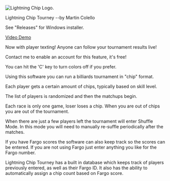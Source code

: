 ![Lightning Chip Logo.](https://lightningchip.xyz/wp-content/uploads/2022/03/SPLASH.jpg)

Lightning Chip Tourney           --by Martin Colello

See "Releases" for Windows installer.

[Video Demo](https://youtu.be/cDDldyLX9ng)

Now with player texting!  Anyone can follow your tournament results live!

Contact me to enable an account for this feature, it's free!

You can hit the 'C' key to turn colors off if you prefer.

Using this software you can run a billiards tournament
in "chip" format.

Each player gets a certain amount of chips, typically
based on skill level.

The list of players is randomized and then the matchups begin.

Each race is only one game, loser loses a chip.  When you
are out of chips you are out of the tournament.

When there are just a few players left the tournament will enter Shuffle Mode.  In this mode you will need to manually re-suffle periodically after the matches.  

If you have Fargo scores the software can also keep track so the
scores can be entered.  If you are not using Fargo just enter
anything you like for the Fargo number.

Lightning Chip Tourney has a built in database which keeps track of players previously entered, as well as their Fargo ID.  It also has the ability to automatically assign a chip count based on Fargo score.


